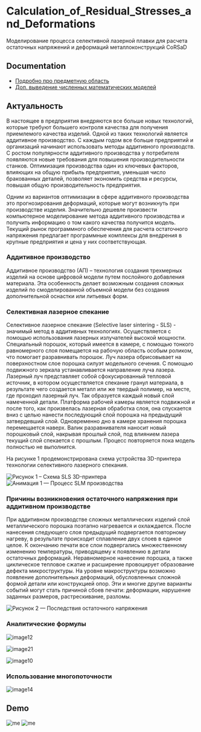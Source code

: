 # Calculation_of_Residual_Stresses_and_Deformations
Моделирование процесса селективной лазерной плавки для расчета остаточных напряжений и деформаций металлоконструкций CoRSaD

## Documentation

- [Подробно про предметную область](/Docs/%D0%9F%D0%BE%D1%8F%D1%81%D0%BD%D0%B8%D1%82%D0%B5%D0%BB%D1%8C%D0%BD%D0%B0%D1%8F%20%D0%B7%D0%B0%D0%BF%D0%B8%D1%81%D0%BA%D0%B0.pdf)
- [Доп. выведение численных математических моделей](/Docs/%D1%84%D0%BE%D1%80%D0%BC%D1%83%D0%BB%D1%8B%20%D1%82%D0%B5%D0%BF%D0%BB%D0%BE%D0%BF%D1%80%D0%BE%D0%B2%D0%BE%D0%B4%D0%BD%D0%BE%D1%81%D1%82%D0%B8%20.pdf)

## Актуальность

В настоящее в предприятия внедряются все больше новых технологий, которые требуют большего контроля качества для получения приемлемого качества изделий. Одной из таких технологий является аддитивное производство. С каждым годом все больше предприятий и организаций начинают использовать методы аддитивного производств. С ростом популярности аддитивного производства у потребителя появляются новые требования для повышения производительности станков. Оптимизация производства один из ключевых факторов, влияющих на общую прибыль предприятия, уменьшая число бракованных деталей, позволяет экономить средства и ресурсы, повышая общую производительность предприятия. 

Одним из вариантов оптимизации в сфере аддитивного производства это прогнозирования деформаций, которые могут возникнуть при производстве изделия. Значительно дешевле произвести компьютерное моделирование метода аддитивного производства и получить информацию о том какого качества получится модель. Текущий рынок программного обеспечения для расчета остаточного напряжения предлагает программные комплексы для внедрения в крупные предприятия и цена у них соответствующая.

### Аддитивное производство

Аддитивное производство (АП) – технология создания трехмерных изделий на основе цифровой модели путем послойного добавления материала. Эта
особенность делает возможным создания сложных изделий по смоделированной 
объемной модели без создания дополнительной оснастки или литьевых форм. 

### Селективная лазерное спекание

Селективное лазерное спекание (Selective laser sintering - SLS) - значимый 
метод в аддитивных технологиях. Осуществляется с помощью использования лазерных излучателей высокой мощности. Специальный порошок, который имеется в камере, с помощью тонкого равномерного слоя помещается на рабочую область особым роликом, что помогает разравнивать порошок. Луч лазера обрисовывает на поверхностном слое порошка силуэт модельного сечения. С помощью подвижного зеркала устанавливается направление луча лазера. 
Лазерный луч представляет собой сфокусированный тепловой источник, в котором осуществляется спекание гранул материала, в результате чего создается 
металл или же твердый полимер, на месте, где проходил лазерный луч. Так образуется каждый новый слой намеченной детали. 
Платформа рабочей камеры является подвижной и после того, как произвелась лазерная обработка слоя, она спускается вниз с целью нанести последующий слой порошка на предыдущий затвердевший слой. Одновременно дно в камере хранения порошка перемещается наверх. Валик разравнивателя наносит новый порошковый слой, накрывая прошлый слой, под влиянием лазера текущий слой спекается с прошлым. Процесс повторяется пока модель полностью не 
выполнится.

На рисунке 1 продемонстрирована схема устройства 3D-принтера технологии селективного лазерного спекания.

![Рисунок 1 – Схема SLS 3D-принтера](https://github.com/gitvanya34/Calculation_of_Residual_Stresses_and_Deformations/assets/55062517/05a5ccc6-00ac-43a5-a097-da75216dfdb2)
![Анимация 1 —  Процесс SLM производства](/Docs/image2.gif)



### Причины возникновения остаточного напряжения при аддитивном производстве
При аддитивном производстве сложных металлических изделий слой металлического порошка поэтапно нагревается и охлаждается. После нанесения следующего слоя предыдущий подвергается повторному нагреву, в результате происходит сплавление двух слоев в единое целое. К окончанию печати все слои подвергались множественному изменению температуры, приводящему к появлению в детали остаточных деформаций. 
Неравномерное нанесение порошка, а также циклическое тепловое сжатие и расширение провоцирует образование дефекта микроструктуры. На уровне макроструктуры возможно появление дополнительных деформаций, обусловленных сложной формой детали или конструкцией опор. Эти и многие другие варианты событий могут стать причиной сбоев печати: деформации, нарушение заданных размеров, растрескивание, разломы.

![Рисунок 2 —  Последствия остаточного напряжения ](https://github.com/gitvanya34/Calculation_of_Residual_Stresses_and_Deformations/assets/55062517/aa212c30-13e9-4cbf-b42b-b18e30cdca30)

### Аналитические формулы 
![image12](https://github.com/gitvanya34/Calculation_of_Residual_Stresses_and_Deformations/assets/55062517/2a9e3106-59da-48b9-950a-82120c425952)

![image21](https://github.com/gitvanya34/Calculation_of_Residual_Stresses_and_Deformations/assets/55062517/5e74297d-8c14-4a56-bd00-101bec224c2c)


![image10](https://github.com/gitvanya34/Calculation_of_Residual_Stresses_and_Deformations/assets/55062517/b17fabb0-60b0-411a-ace3-cb7fa5d4a574)

### Использование многопоточности
![image14](https://github.com/gitvanya34/Calculation_of_Residual_Stresses_and_Deformations/assets/55062517/6669c0c5-7681-4706-bfd5-05a92c4bb76e)


## Demo
![me](https://github.com/gitvanya34/Calculation_of_Residual_Stresses_and_Deformations/blob/main/demo/%D0%92%D0%B8%D0%B4%D0%B5%D0%BE_22-06-2021_025952.gif)
![me](https://github.com/gitvanya34/Calculation_of_Residual_Stresses_and_Deformations/blob/main/demo/%D0%92%D0%B8%D0%B4%D0%B5%D0%BE_23-06-2021_005411.gif)
